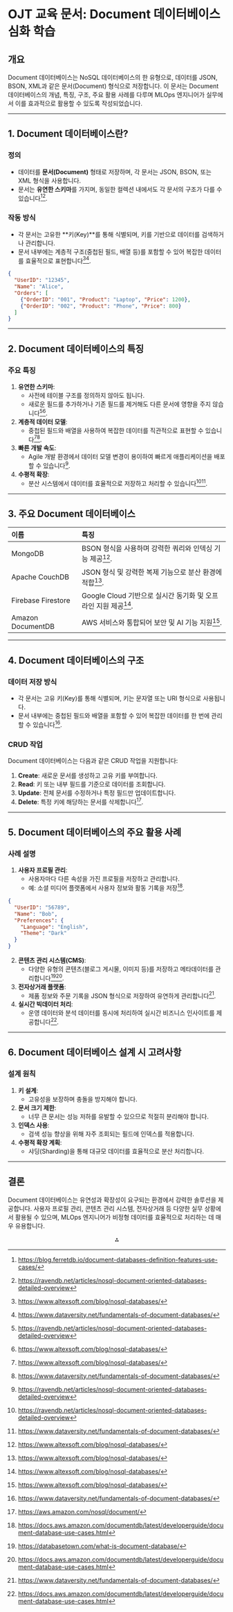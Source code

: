 # OJT 교육 문서: Document 데이터베이스 심화 학습

## **개요**

Document 데이터베이스는 NoSQL 데이터베이스의 한 유형으로, 데이터를 JSON, BSON, XML과 같은 문서(Document) 형식으로 저장합니다. 이 문서는 Document 데이터베이스의 개념, 특징, 구조, 주요 활용 사례를 다루며 MLOps 엔지니어가 실무에서 이를 효과적으로 활용할 수 있도록 작성되었습니다.

---

## **1. Document 데이터베이스란?**

### 정의

- 데이터를 **문서(Document)** 형태로 저장하며, 각 문서는 JSON, BSON, 또는 XML 형식을 사용합니다.
- 문서는 **유연한 스키마**를 가지며, 동일한 컬렉션 내에서도 각 문서의 구조가 다를 수 있습니다[^1][^2].


### 작동 방식

- 각 문서는 고유한 **키(Key)**를 통해 식별되며, 키를 기반으로 데이터를 검색하거나 관리합니다.
- 문서 내부에는 계층적 구조(중첩된 필드, 배열 등)를 포함할 수 있어 복잡한 데이터를 효율적으로 표현합니다[^3][^6].

```json
{
  "UserID": "12345",
  "Name": "Alice",
  "Orders": [
    {"OrderID": "001", "Product": "Laptop", "Price": 1200},
    {"OrderID": "002", "Product": "Phone", "Price": 800}
  ]
}
```

---

## **2. Document 데이터베이스의 특징**

### 주요 특징

1. **유연한 스키마**:
    - 사전에 테이블 구조를 정의하지 않아도 됩니다.
    - 새로운 필드를 추가하거나 기존 필드를 제거해도 다른 문서에 영향을 주지 않습니다[^2][^3].
2. **계층적 데이터 모델**:
    - 중첩된 필드와 배열을 사용하여 복잡한 데이터를 직관적으로 표현할 수 있습니다[^3][^6].
3. **빠른 개발 속도**:
    - Agile 개발 환경에서 데이터 모델 변경이 용이하여 빠르게 애플리케이션을 배포할 수 있습니다[^2].
4. **수평적 확장**:
    - 분산 시스템에서 데이터를 효율적으로 저장하고 처리할 수 있습니다[^2][^6].

---

## **3. 주요 Document 데이터베이스**

| 이름                 | 특징                                          |
| :----------------- | :------------------------------------------ |
| MongoDB            | BSON 형식을 사용하며 강력한 쿼리와 인덱싱 기능 제공[^3].        |
| Apache CouchDB     | JSON 형식 및 강력한 복제 기능으로 분산 환경에 적합[^3].        |
| Firebase Firestore | Google Cloud 기반으로 실시간 동기화 및 오프라인 지원 제공[^3]. |
| Amazon DocumentDB  | AWS 서비스와 통합되어 보안 및 AI 기능 지원[^3].            |

---

## **4. Document 데이터베이스의 구조**

### 데이터 저장 방식

- 각 문서는 고유 키(Key)를 통해 식별되며, 키는 문자열 또는 URI 형식으로 사용됩니다.
- 문서 내부에는 중첩된 필드와 배열을 포함할 수 있어 복잡한 데이터를 한 번에 관리할 수 있습니다[^6].


### CRUD 작업

Document 데이터베이스는 다음과 같은 CRUD 작업을 지원합니다:

1. **Create**: 새로운 문서를 생성하고 고유 키를 부여합니다.
2. **Read**: 키 또는 내부 필드를 기준으로 데이터를 조회합니다.
3. **Update**: 전체 문서를 수정하거나 특정 필드만 업데이트합니다.
4. **Delete**: 특정 키에 해당하는 문서를 삭제합니다[^8].

---

## **5. Document 데이터베이스의 주요 활용 사례**

### 사례 설명

1. **사용자 프로필 관리**:
    - 사용자마다 다른 속성을 가진 프로필을 저장하고 관리합니다.
    - 예: 소셜 미디어 플랫폼에서 사용자 정보와 활동 기록을 저장[^7].
```json
{
  "UserID": "56789",
  "Name": "Bob",
  "Preferences": {
    "Language": "English",
    "Theme": "Dark"
  }
}
```

2. **콘텐츠 관리 시스템(CMS)**:
    - 다양한 유형의 콘텐츠(블로그 게시물, 이미지 등)를 저장하고 메타데이터를 관리합니다[^5][^7].
3. **전자상거래 플랫폼**:
    - 제품 정보와 주문 기록을 JSON 형식으로 저장하여 유연하게 관리합니다[^6].
4. **실시간 빅데이터 처리**:
    - 운영 데이터와 분석 데이터를 동시에 처리하여 실시간 비즈니스 인사이트를 제공합니다[^7].

---

## **6. Document 데이터베이스 설계 시 고려사항**

### 설계 원칙

1. **키 설계**:
    - 고유성을 보장하며 충돌을 방지해야 합니다.
2. **문서 크기 제한**:
    - 너무 큰 문서는 성능 저하를 유발할 수 있으므로 적절히 분리해야 합니다.
3. **인덱스 사용**:
    - 검색 성능 향상을 위해 자주 조회되는 필드에 인덱스를 적용합니다.
4. **수평적 확장 계획**:
    - 샤딩(Sharding)을 통해 대규모 데이터를 효율적으로 분산 처리합니다.

---

## 결론

Document 데이터베이스는 유연성과 확장성이 요구되는 환경에서 강력한 솔루션을 제공합니다. 사용자 프로필 관리, 콘텐츠 관리 시스템, 전자상거래 등 다양한 실무 상황에서 활용될 수 있으며, MLOps 엔지니어가 비정형 데이터를 효율적으로 처리하는 데 매우 유용합니다.

<div style="text-align: center">⁂</div>

[^1]: https://blog.ferretdb.io/document-databases-definition-features-use-cases/

[^2]: https://ravendb.net/articles/nosql-document-oriented-databases-detailed-overview

[^3]: https://www.altexsoft.com/blog/nosql-databases/

[^4]: https://en.wikipedia.org/wiki/Document-oriented_database

[^5]: https://databasetown.com/what-is-document-database/

[^6]: https://www.dataversity.net/fundamentals-of-document-databases/

[^7]: https://docs.aws.amazon.com/documentdb/latest/developerguide/document-database-use-cases.html

[^8]: https://aws.amazon.com/nosql/document/

[^9]: https://aws.amazon.com/ko/nosql/document/

[^10]: https://redis.io/nosql/document-databases/

[^11]: https://www.mongodb.com/resources/basics/databases/nosql-explained

[^12]: https://www.influxdata.com/document-database/

[^13]: https://phoenixnap.com/kb/document-database

[^14]: https://www.datastax.com/ko/guides/nosql-use-cases

[^15]: https://www.prisma.io/dataguide/types/document/what-are-document-dbs

[^16]: https://www.kdnuggets.com/2023/03/nosql-databases-cases.html

[^17]: https://www.mongodb.com/resources/basics/databases/document-databases

